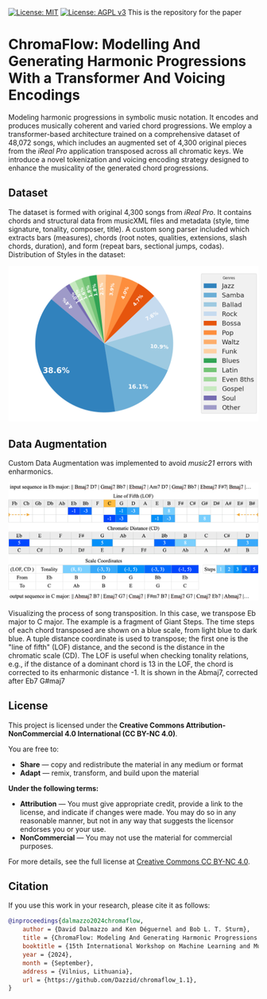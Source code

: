 [![License: MIT](https://img.shields.io/badge/License-MIT-yellow.svg)](https://opensource.org/licenses/MIT)
[![License: AGPL v3](https://img.shields.io/badge/License-AGPL%20v3-blue.svg)](https://www.gnu.org/licenses/agpl-3.0)
This is the repository for the paper
# ChromaFlow: Modelling And Generating Harmonic Progressions With a Transformer And Voicing Encodings
Modeling harmonic progressions in symbolic music notation. It encodes and produces musically coherent and varied chord progressions. We employ a transformer-based architecture trained on a comprehensive dataset of 48,072 songs, which includes an augmented set of 4,300 original pieces from the _iReal Pro_ application transposed across all chromatic keys. We introduce a novel tokenization and voicing encoding strategy designed to enhance the musicality of the generated chord progressions.

## Dataset
The dataset is formed with original 4,300 songs from _iReal Pro_. It contains chords and structural data from musicXML files and metadata (style, time signature, tonality, composer, title). A custom song parser included which extracts bars (measures), chords (root notes, qualities, extensions, slash chords, duration), and form (repeat bars, sectional jumps, codas).
Distribution of Styles in the dataset:

<div align="center">
<img src="plots/styles.png" alt="Description" width="600" style="max-width: 100%; height: auto;"/>
</div>

## Data Augmentation
Custom Data Augmentation was implemented to avoid _music21_ errors with enharmonics. 
<div align="center">
<img src="plots/Transposition_new.png" alt="Description" width="800" style="max-width: 100%; height: auto;"/>
</div>

Visualizing the process of song transposition. In this case, we transpose Eb major to C major. The example is a fragment of Giant Steps. The time steps of each chord transposed are shown on a blue scale, from light blue to dark blue. A tuple distance coordinate is used to transpose; the first one is the "line of fifth" (LOF) distance, and the second is the distance in the chromatic scale (CD). The LOF is useful when checking tonality relations, e.g., if the distance of a dominant chord is 13 in the LOF, the chord is corrected to its enharmonic distance -1. It is shown in the Abmaj7, corrected after Eb7 G#maj7

## License
This project is licensed under the **Creative Commons Attribution-NonCommercial 4.0 International (CC BY-NC 4.0)**.

You are free to:

- **Share** — copy and redistribute the material in any medium or format
- **Adapt** — remix, transform, and build upon the material

**Under the following terms:**

- **Attribution** — You must give appropriate credit, provide a link to the license, and indicate if changes were made. You may do so in any reasonable manner, but not in any way that suggests the licensor endorses you or your use.
- **NonCommercial** — You may not use the material for commercial purposes.

For more details, see the full license at [Creative Commons CC BY-NC 4.0](https://creativecommons.org/licenses/by-nc/4.0/).

## Citation
If you use this work in your research, please cite it as follows:

```bibtex
@inproceedings{dalmazzo2024chromaflow,
    author = {David Dalmazzo and Ken Déguernel and Bob L. T. Sturm},
    title = {ChromaFlow: Modeling And Generating Harmonic Progressions With a Transformer And Voicing Encoding},
    booktitle = {15th International Workshop on Machine Learning and Music (MML 2024)},
    year = {2024},
    month = {September},
    address = {Vilnius, Lithuania},
    url = {https://github.com/Dazzid/chromaflow_1.1},
}

